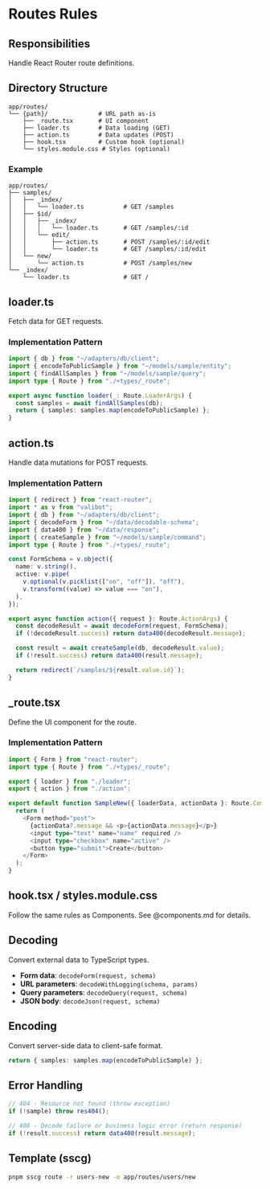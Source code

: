 # Routes Rules

## Responsibilities

Handle React Router route definitions.

## Directory Structure

```
app/routes/
└── {path}/              # URL path as-is
    ├── _route.tsx       # UI component
    ├── loader.ts        # Data loading (GET)
    ├── action.ts        # Data updates (POST)
    ├── hook.tsx         # Custom hook (optional)
    └── styles.module.css # Styles (optional)
```

### Example
```
app/routes/
├── samples/
│   ├── _index/
│   │   └── loader.ts           # GET /samples
│   ├── $id/
│   │   ├── _index/
│   │   │   └── loader.ts       # GET /samples/:id
│   │   └── edit/
│   │       ├── action.ts       # POST /samples/:id/edit
│   │       └── loader.ts       # GET /samples/:id/edit
│   └── new/
│       └── action.ts           # POST /samples/new
└── _index/
    └── loader.ts               # GET /
```

## loader.ts

Fetch data for GET requests.

### Implementation Pattern

```typescript
import { db } from "~/adapters/db/client";
import { encodeToPublicSample } from "~/models/sample/entity";
import { findAllSamples } from "~/models/sample/query";
import type { Route } from "./+types/_route";

export async function loader(_: Route.LoaderArgs) {
  const samples = await findAllSamples(db);
  return { samples: samples.map(encodeToPublicSample) };
}
```

## action.ts

Handle data mutations for POST requests.

### Implementation Pattern

```typescript
import { redirect } from "react-router";
import * as v from "valibot";
import { db } from "~/adapters/db/client";
import { decodeForm } from "~/data/decodable-schema";
import { data400 } from "~/data/response";
import { createSample } from "~/models/sample/command";
import type { Route } from "./+types/_route";

const FormSchema = v.object({
  name: v.string(),
  active: v.pipe(
    v.optional(v.picklist(["on", "off"]), "off"),
    v.transform((value) => value === "on"),
  ),
});

export async function action({ request }: Route.ActionArgs) {
  const decodeResult = await decodeForm(request, FormSchema);
  if (!decodeResult.success) return data400(decodeResult.message);

  const result = await createSample(db, decodeResult.value);
  if (!result.success) return data400(result.message);

  return redirect(`/samples/${result.value.id}`);
}
```

## _route.tsx

Define the UI component for the route.

### Implementation Pattern

```typescript
import { Form } from "react-router";
import type { Route } from "./+types/_route";

export { loader } from "./loader";
export { action } from "./action";

export default function SampleNew({ loaderData, actionData }: Route.ComponentProps) {
  return (
    <Form method="post">
      {actionData?.message && <p>{actionData.message}</p>}
      <input type="text" name="name" required />
      <input type="checkbox" name="active" />
      <button type="submit">Create</button>
    </Form>
  );
}
```

## hook.tsx / styles.module.css

Follow the same rules as Components. See @components.md for details.

## Decoding

Convert external data to TypeScript types.

- **Form data**: `decodeForm(request, schema)`
- **URL parameters**: `decodeWithLogging(schema, params)`
- **Query parameters**: `decodeQuery(request, schema)`
- **JSON body**: `decodeJson(request, schema)`

## Encoding

Convert server-side data to client-safe format.

```typescript
return { samples: samples.map(encodeToPublicSample) };
```

## Error Handling

```typescript
// 404 - Resource not found (throw exception)
if (!sample) throw res404();

// 400 - Decode failure or business logic error (return response)
if (!result.success) return data400(result.message);
```

## Template (sscg)

```bash
pnpm sscg route -r users-new -o app/routes/users/new
```
